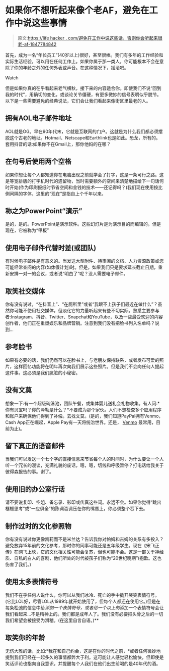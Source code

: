 # 如果你不想听起来像个老AF，避免在工作中说这些事情

> 原文:[https://life hacker . com/避免在工作中说这些话，否则你会听起来很老-af-1847784842](https://lifehacker.com/avoid-saying-these-things-at-work-or-youll-sound-old-af-1847784842)

首先，成为一名“年长员工”(40岁以上)很好，甚至很棒。我们有多年的工作经验和实际生活经验，可以用在任何工作上。如果你属于那一类人，你可能根本不会在意除了你的年龄之外的任何外表或声音。在这种情况下，摇滚吧。

Watch

但是如果你真的在乎看起来老气横秋，接下来的内容适合你。即使我们不说“回到我的时代”，用确切的变化，或谈论关节僵硬，有更多微妙的信号表明似乎脱节。以下是一些需要避免的经典说法，它们会让我们看起来像街区里最老的人。

## **拥有AOL电子邮件地址**

AOL就是OG。早在90年代末，它就是互联网的门户。这就是为什么我们都必须摆脱这个古老的地址。Hotmail、Netscape和Earthlink也是如此。恐龙，所有的。套用抖音的话:如果你不在Gmail上，那你他妈的在哪？

## **在句号后使用两个空格**

如果你想让每个人都知道你在电脑出现之前就学会了打字，这是一条可行之路。这是等宽排版的打字机时代的遗留物，当时需要额外的空间来清楚地描绘下一句话何时开始(作为印刷报纸时节省空间和金钱的技术——还记得吗？)我们现在使用按比例间隔的字体，这里的“现在”是指自上个千年以来。

## 称之为PowerPoint“演示”

是的，是的。PowerPoint是演示软件。这些幻灯片是为演示目的而编辑的。但是现在，它被称为“甲板”

## **使用电子邮件代替时差(或团队)**

有时候电子邮件是有意义的。当发送大型附件、待审阅的文档、人力资源政策或您可能经常查阅的内容(如休假计划)时。但是，如果我们只是要求延长截止日期，重新安排一对一的会议，或者说“明白了”呢？没人需要电子邮件。

## **取笑社交媒体**

你有没有说过，“在抖音上”、“在厕所里”或者“我跟不上孩子们最近在做什么”？虽然你可能不使用社交媒体，但淡化它的力量听起来有些不切实际。熟悉主要参与者:Instagram、抖音、Twitter、Snapchat和YouTube，以及一些最受欢迎的内容创作者，他们正在重塑娱乐和品牌营销。注意到我们没有把脸书列入名单吗？说到...

## **参考脸书**

如果有必要的话，我们仍然可以在脸书上，与老朋友保持联系，或者发布可爱的照片，这样回忆功能将在明年再次向我们展示这些照片。但是我们不会向任何人提起这件事。这必须是我们肮脏的小秘密。

## 没有文莫

想象一下:有一个超级碗泳池，团队午餐，或集体婴儿送礼会礼物收集。有人问:*你有贝宝吗？你的泽勒是什么？*不要成为那个家伙。人们不想检查多个应用程序和账户来确保他们得到了补偿。去找文莫。(是的，我们知道PayPal拥有Venmo，Cash App正在崛起，Apple Pay有一天将统治世界。还是， [Venmo](https://www.cnbc.com/select/best-money-transfer-payment-apps/) 最常用，目前为止)。

## **留下真正的语音邮件**

当我们可以发送一个七个字的直接信息来节省每个人的时间时，为什么要让一个人听一个冗长的漫谈，充满礼貌的废话，嗯，嗯，切线和呼吸暂停？打电话给我关于彼得森报告的事。谢了。

## **使用旧的办公室行话**

请不要说复印、空姐、备忘录、影印或传真这些词。永远不会。如果你觉得“跳出框框思考”或“一应俱全”的陈词滥调压在你的嘴唇上，你必须整个吞下去。

## **制作过时的文化参照物**

你有没有说过你更像凯莉而不是米兰达？告诉我你对帕姆和吉姆的关系有多投入？避免放弃15年前的文化参考，那时你的同事可能还是五年级学生。现在《宋飞正传》在网飞上映，它的文化相关性可能会复苏，但也可能不会。这是一部关于神经质、自私的白人的喜剧，他们所处的时代被孩子们称为“20世纪晚期”(抱歉。这也伤害了我们。)

## **使用太多表情符号**

我们不在乎任何人说什么，你可以从我们冰冷、死亡的手中撬开哭笑表情符号。(它比LOL好，尽管LOL从1989年就开始使用了，但每个人都还在使用它。)但是在每条松弛的信息中给*添加一个表情符号，或者给一个以上的*添加一个表情符号会让我们看起来...不是精神上的。我们都是成年人了。我们没有必要把头骨之后的一切我们希望会被接受为滑稽。(在这里自言自语。)**

## 取笑你的年龄

无伤大雅的话，比如:*我在和自己约会，这是在你的时代之前，*或者任何微妙地提到我们已经在一起多久的事情都弊大于利。这可能让人感觉轻松愉快，但即使是笑话评论也指向自我意识，并提醒每个人我们在他们出生前喝的是40年代的酒。
